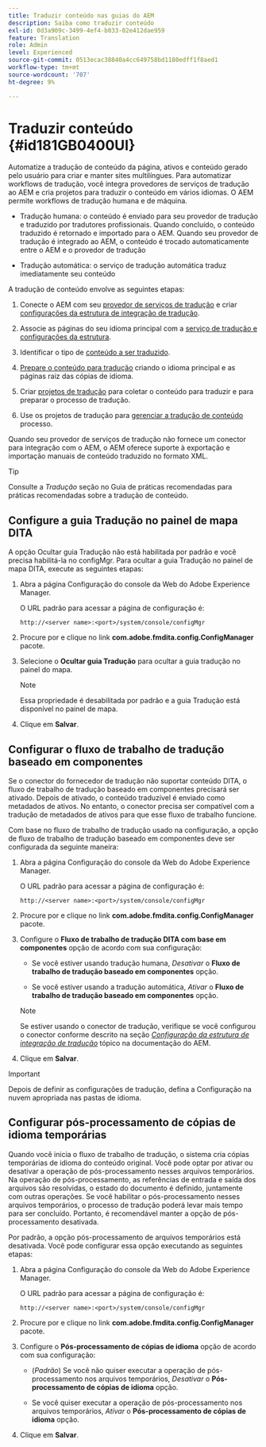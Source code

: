 ```yaml
---
title: Traduzir conteúdo nas guias do AEM
description: Saiba como traduzir conteúdo
exl-id: 0d3a909c-3499-4ef4-b033-02e412dae959
feature: Translation
role: Admin
level: Experienced
source-git-commit: 0513ecac38840a4cc649758bd1180edff1f8aed1
workflow-type: tm+mt
source-wordcount: '707'
ht-degree: 9%

---
```


# Traduzir conteúdo {#id181GB0400UI}

Automatize a tradução de conteúdo da página, ativos e conteúdo gerado pelo usuário para criar e manter sites multilíngues. Para automatizar workflows de tradução, você integra provedores de serviços de tradução ao AEM e cria projetos para traduzir o conteúdo em vários idiomas. O AEM permite workflows de tradução humana e de máquina.

- Tradução humana: o conteúdo é enviado para seu provedor de tradução e traduzido por tradutores profissionais. Quando concluído, o conteúdo traduzido é retornado e importado para o AEM. Quando seu provedor de tradução é integrado ao AEM, o conteúdo é trocado automaticamente entre o AEM e o provedor de tradução

- Tradução automática: o serviço de tradução automática traduz imediatamente seu conteúdo


A tradução de conteúdo envolve as seguintes etapas:

1. Conecte o AEM com seu [provedor de serviços de tradução](https://helpx.adobe.com/experience-manager/6-5/sites/administering/using/tc-tic.html#ConnectingtoaTranslationServiceProvider) e criar [configurações da estrutura de integração de tradução](https://helpx.adobe.com/experience-manager/6-5/sites/administering/using/tc-tic.html#CreatingaTranslationIntegrationConfiguration).

1. Associe as páginas do seu idioma principal com a [serviço de tradução e configurações da estrutura](https://helpx.adobe.com/experience-manager/6-5/sites/administering/using/tc-tic.html#ConfiguringPagesforTranslation).

1. Identificar o tipo de [conteúdo a ser traduzido](https://helpx.adobe.com/experience-manager/6-5/sites/administering/using/tc-rules.html).

1. [Prepare o conteúdo para tradução](https://helpx.adobe.com/experience-manager/6-5/sites/administering/using/tc-prep.html) criando o idioma principal e as páginas raiz das cópias de idioma.

1. Criar [projetos de tradução](https://helpx.adobe.com/experience-manager/6-5/sites/administering/using/tc-manage.html) para coletar o conteúdo para traduzir e para preparar o processo de tradução.

1. Use os projetos de tradução para [gerenciar a tradução de conteúdo](https://helpx.adobe.com/experience-manager/6-5/sites/administering/using/tc-manage.html) processo.


Quando seu provedor de serviços de tradução não fornece um conector para integração com o AEM, o AEM oferece suporte à exportação e importação manuais de conteúdo traduzido no formato XML.

>[!TIP]
>
> Consulte a *Tradução* seção no Guia de práticas recomendadas para práticas recomendadas sobre a tradução de conteúdo.

## Configure a guia Tradução no painel de mapa DITA

A opção Ocultar guia Tradução não está habilitada por padrão e você precisa habilitá-la no configMgr. Para ocultar a guia Tradução no painel de mapa DITA, execute as seguintes etapas:

1. Abra a página Configuração do console da Web do Adobe Experience Manager.

   O URL padrão para acessar a página de configuração é:

   ```http
   http://<server name>:<port>/system/console/configMgr
   ```

1. Procure por e clique no link **com.adobe.fmdita.config.ConfigManager** pacote.

1. Selecione o **Ocultar guia Tradução** para ocultar a guia tradução no painel do mapa.

   >[!NOTE]
   >
   > Essa propriedade é desabilitada por padrão e a guia Tradução está disponível no painel de mapa.

1. Clique em **Salvar**.

## Configurar o fluxo de trabalho de tradução baseado em componentes

Se o conector do fornecedor de tradução não suportar conteúdo DITA, o fluxo de trabalho de tradução baseado em componentes precisará ser ativado. Depois de ativado, o conteúdo traduzível é enviado como metadados de ativos. No entanto, o conector precisa ser compatível com a tradução de metadados de ativos para que esse fluxo de trabalho funcione.

Com base no fluxo de trabalho de tradução usado na configuração, a opção de fluxo de trabalho de tradução baseado em componentes deve ser configurada da seguinte maneira:

1. Abra a página Configuração do console da Web do Adobe Experience Manager.

   O URL padrão para acessar a página de configuração é:

   ```http
   http://<server name>:<port>/system/console/configMgr
   ```

1. Procure por e clique no link **com.adobe.fmdita.config.ConfigManager** pacote.

1. Configure o **Fluxo de trabalho de tradução DITA com base em componentes** opção de acordo com sua configuração:

   - Se você estiver usando tradução humana, *Desativar* o **Fluxo de trabalho de tradução baseado em componentes** opção.

   - Se você estiver usando a tradução automática, *Ativar* o **Fluxo de trabalho de tradução baseado em componentes** opção.

   >[!NOTE]
   >
   > Se estiver usando o conector de tradução, verifique se você configurou o conector conforme descrito na seção *[Configuração da estrutura de integração de tradução](https://helpx.adobe.com/experience-manager/6-5/sites/administering/using/tc-tic.html)* tópico na documentação do AEM.

1. Clique em **Salvar**.


>[!IMPORTANT]
>
> Depois de definir as configurações de tradução, defina a Configuração na nuvem apropriada nas pastas de idioma.

## Configurar pós-processamento de cópias de idioma temporárias

Quando você inicia o fluxo de trabalho de tradução, o sistema cria cópias temporárias de idioma do conteúdo original. Você pode optar por ativar ou desativar a operação de pós-processamento nesses arquivos temporários. Na operação de pós-processamento, as referências de entrada e saída dos arquivos são resolvidas, o estado do documento é definido, juntamente com outras operações. Se você habilitar o pós-processamento nesses arquivos temporários, o processo de tradução poderá levar mais tempo para ser concluído. Portanto, é recomendável manter a opção de pós-processamento desativada.

Por padrão, a opção pós-processamento de arquivos temporários está desativada. Você pode configurar essa opção executando as seguintes etapas:

1. Abra a página Configuração do console da Web do Adobe Experience Manager.

   O URL padrão para acessar a página de configuração é:

   ```http
   http://<server name>:<port>/system/console/configMgr
   ```

1. Procure por e clique no link **com.adobe.fmdita.config.ConfigManager** pacote.

1. Configure o **Pós-processamento de cópias de idioma** opção de acordo com sua configuração:

   - \(*Padrão*\) Se você não quiser executar a operação de pós-processamento nos arquivos temporários, *Desativar* o **Pós-processamento de cópias de idioma** opção.

   - Se você quiser executar a operação de pós-processamento nos arquivos temporários, *Ativar* o **Pós-processamento de cópias de idioma** opção.

1. Clique em **Salvar**.
